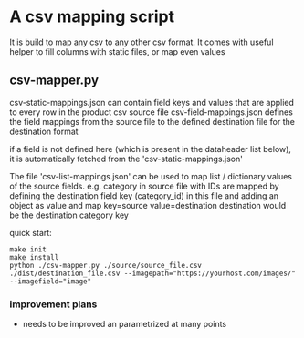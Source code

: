 # A csv mapping script

It is build to map any csv to any other
csv format. It comes with useful helper to
fill columns with static files, or map even 
values

## csv-mapper.py

csv-static-mappings.json can contain field keys and values that are
applied to every row in the product csv source file
csv-field-mappings.json defines the field mappings from the source
file to the defined destination file for the destination format

if a field is not defined here (which is present in the dataheader list
below), it is automatically fetched from the 'csv-static-mappings.json'

The file 'csv-list-mappings.json' can be used to map list / dictionary 
values of the source fields. e.g. category in source file with IDs
are mapped by defining the destination field key (category_id) in this 
file and adding an object as value and map key=source value=destination
destination would be the destination category key

quick start:
```
make init
make install
python ./csv-mapper.py ./source/source_file.csv ./dist/destination_file.csv --imagepath="https://yourhost.com/images/" --imagefield="image"
```

### improvement plans
- needs to be improved an parametrized at many points
